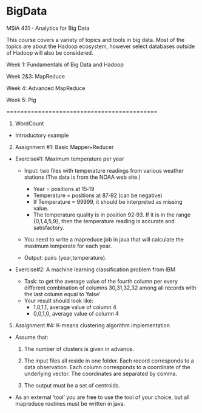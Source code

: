 BigData
==========================================
MSiA 431 - Analytics for Big Data

This course covers a variety of topics and tools in big data. Most of the topics are about the Hadoop ecosystem, however select databases outside of Hadoop will also be considered.

Week 1: Fundamentals of Big Data and Hadoop

Week 2&3: MapReduce

Week 4: Advanced MapReduce

Week 5: Pig

===========================================
1. WordCount
  - Introductory example

2. Assignment #1: Basic Mapper+Reducer

- Exercise#1: Maximum temperature per year
  
  - Input: two files with temperature readings from various weather stations (The data is from the NOAA web site.)
      - Year = positions at 15‐19
      - Temperature = positions at 87‐92 (can be negative)
      - If Temperature = 99999, it should be interpreted as missing value.
      - The temperature quality is in position 92‐93. If it is in the range {0,1,4,5,9}, then the temperature reading is       accurate and satisfactory.

  - You need to write a mapreduce job in java that will calculate the maximum temperate for each year. 
  
  - Output: pairs (year,temperature).
      
- Exercise#2: A machine learning classification problem from IBM
  - Task: to get the average value of the fourth column per every different combination of columns 30,31,32,32 among all records with the last column equal to ‘false’ 
  - Your result should look like:
    - 1,0,1,1, average value of column 4
    - 0,0,1,0, average value of column 4

5. Assignment #4: K-means clustering algorithm implementation

- Assume that:

    1) The number of clusters is given in advance.
    
    2) The input files all reside in one folder. Each record corresponds to a data observation. Each
    column corresponds to a coordinate of the underlying vector. The coordinates are separated by
    comma.
    
    3) The output must be a set of centroids.
    
- As an external ‘tool’ you are free to use the tool of your choice, but all mapreduce routines must be written in java.
  
  
  
